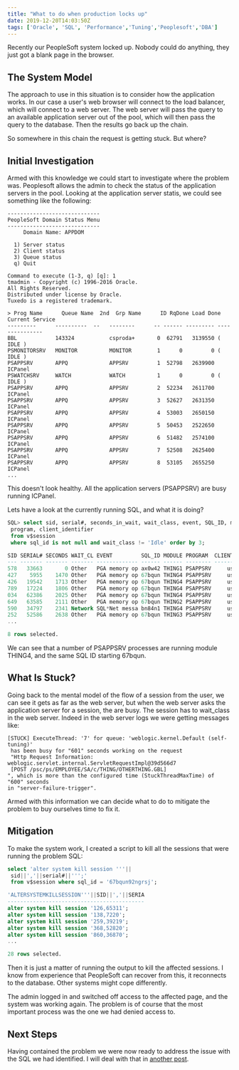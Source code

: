 ```yaml
---
title: "What to do when production locks up"
date: 2019-12-20T14:03:50Z
tags: ['Oracle', 'SQL', 'Performance','Tuning','Peoplesoft','DBA']
---
```


Recently our PeopleSoft system locked up. Nobody could do anything, they just got a blank 
page in the browser. 

## The System Model

The approach to use in this situation is to consider how the application works.
In our case a user's web browser will connect to the load balancer, which will connect to a web server.
The web server will pass the query to an available application server out of the pool, which
will then pass the query to the database. Then the results go back up the chain.

So somewhere in this chain the request is getting stuck. But where?

## Initial Investigation

Armed with this knowledge we could start to investigate where the problem was. Peoplesoft
allows the admin to check the status of the application servers in the pool. Looking at the
application server statis, we could see something like the following:

```
-----------------------------
PeopleSoft Domain Status Menu
-----------------------------
     Domain Name: APPDOM

  1) Server status
  2) Client status
  3) Queue status
  q) Quit

Command to execute (1-3, q) [q]: 1
tmadmin - Copyright (c) 1996-2016 Oracle.
All Rights Reserved.
Distributed under license by Oracle.
Tuxedo is a registered trademark.

> Prog Name      Queue Name  2nd  Grp Name      ID RqDone Load Done Current Service
---------      ----------  --   --------      -- ------ --------- ---------------
BBL            143324           csproda+       0  62791   3139550 (  IDLE )
PSMONITORSRV   MONITOR          MONITOR        1      0         0 (  IDLE )
PSAPPSRV       APPQ             APPSRV         1  52798   2639900 ICPanel
PSWATCHSRV     WATCH            WATCH          1      0         0 (  IDLE )
PSAPPSRV       APPQ             APPSRV         2  52234   2611700 ICPanel
PSAPPSRV       APPQ             APPSRV         3  52627   2631350 ICPanel
PSAPPSRV       APPQ             APPSRV         4  53003   2650150 ICPanel
PSAPPSRV       APPQ             APPSRV         5  50453   2522650 ICPanel
PSAPPSRV       APPQ             APPSRV         6  51482   2574100 ICPanel
PSAPPSRV       APPQ             APPSRV         7  52508   2625400 ICPanel
PSAPPSRV       APPQ             APPSRV         8  53105   2655250 ICPanel
...
```

This doesn't look healthy. All the application servers (PSAPPSRV) are busy running ICPanel. 

Lets have a look at the currently running SQL, and what it is doing?

```sql
SQL> select sid, serial#, seconds_in_wait, wait_class, event, SQL_ID, module,
 program, client_identifier
 from v$session
 where sql_id is not null and wait_class != 'Idle' order by 3;

SID SERIAL# SECONDS WAIT_CL EVENT         SQL_ID MODULE PROGRAM  CLIENT_ID
--- ------- ------- ------- ------------- ------ ------ -------- ---------
578   33663       0 Other   PGA memory op ax0w42 THING1 PSAPPSRV     user1
427    5955    1470 Other   PGA memory op 67bqun THING4 PSAPPSRV     user2
426   19542    1713 Other   PGA memory op 67bqun THING4 PSAPPSRV     user2
789   17224    1806 Other   PGA memory op 67bqun THING4 PSAPPSRV     user2
034   62386    2025 Other   PGA memory op 67bqun THING4 PSAPPSRV     user2
649   63585    2111 Other   PGA memory op 67bqun THING2 PSAPPSRV     user2
590   34797    2341 Network SQL*Net messa bn84n1 THING4 PSAPPSRV     user3
252   52586    2638 Other   PGA memory op 67bqun THING3 PSAPPSRV     user2
...

8 rows selected.
```

We can see that a number of PSAPPSRV processes are running module THING4, 
and the same SQL ID starting 67bqun.

## What Is Stuck?

Going back to the mental model of the flow of a session from the user, we can
see it gets as far as the web server, but when the web server asks the
application server for a session, the are busy. The session has to wait_class
in the web server. Indeed in the web server logs we were getting messages like:

```
[STUCK] ExecuteThread: '7' for queue: 'weblogic.kernel.Default (self-tuning)'
 has been busy for "601" seconds working on the request
 "Http Request Information: weblogic.servlet.internal.ServletRequestImpl@39d566d7
 [POST /psc/ps/EMPLOYEE/SA/c/THING/OTHERTHING.GBL]
", which is more than the configured time (StuckThreadMaxTime) of "600" seconds 
in "server-failure-trigger".
```

Armed with this information we can decide what to do to mitigate the problem
to buy ourselves time to fix it.


## Mitigation

To make the system work, I created a
script to kill all the sessions that were running the problem SQL:

```sql
select 'alter system kill session '''||
 sid||','||serial#||''';' 
 from v$session where sql_id = '67bqun92ngrsj';

'ALTERSYSTEMKILLSESSION'''||SID||','||SERIA
-------------------------------------------
alter system kill session '126,65311';
alter system kill session '138,7220';
alter system kill session '259,39219';
alter system kill session '368,52820';
alter system kill session '860,36870';
...

28 rows selected.
```

Then it is just a matter of running the output to kill the affected sessions. 
I know from experience that PeopleSoft can recover from this, it reconnects
to the database. Other systems might cope differently.

The admin logged in and switched off access to the affected page, and the system was working again.
The problem is of course that the most important process was the one we had denied access to.

## Next Steps

Having contained the problem we were now ready to address the issue with the SQL we had identified.
I will deal with that in [another post](../moresqltuning).